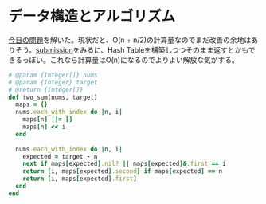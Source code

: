 # データ構造とアルゴリズム

[今日の問題](https://leetcode.com/problems/two-sum/)を解いた。現状だと、O(n + n/2)の計算量なのでまだ改善の余地はありそう。[submission](https://leetcode.com/problems/two-sum/solution/)をみるに、Hash Tableを構築しつつそのまま返すとかもできるっぽい。これなら計算量はO(n)になるのでよりよい解放な気がする。

```ruby
# @param {Integer[]} nums
# @param {Integer} target
# @return {Integer[]}
def two_sum(nums, target)
  maps = {}
  nums.each_with_index do |n, i|
    maps[n] ||= []
    maps[n] << i
  end
    
  nums.each_with_index do |n, i|
    expected = target - n
    next if maps[expected].nil? || maps[expected]&.first == i
    return [i, maps[expected].second] if maps[expected] == n
    return [i, maps[expected].first]
  end  
end
```